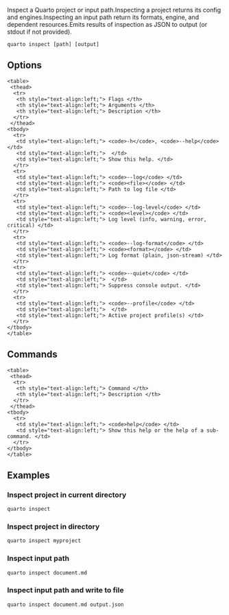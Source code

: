 Inspect a Quarto project or input path.Inspecting a project returns its config and engines.Inspecting an input path return its formats, engine, and dependent resources.Emits results of inspection as JSON to output (or stdout if not provided).

``` {.bash}
quarto inspect [path] [output]
```


## Options


```{=html}
<table>
 <thead>
  <tr>
   <th style="text-align:left;"> Flags </th>
   <th style="text-align:left;"> Arguments </th>
   <th style="text-align:left;"> Description </th>
  </tr>
 </thead>
<tbody>
  <tr>
   <td style="text-align:left;"> <code>-h</code>, <code>--help</code> </td>
   <td style="text-align:left;">  </td>
   <td style="text-align:left;"> Show this help. </td>
  </tr>
  <tr>
   <td style="text-align:left;"> <code>--log</code> </td>
   <td style="text-align:left;"> <code><file></code> </td>
   <td style="text-align:left;"> Path to log file </td>
  </tr>
  <tr>
   <td style="text-align:left;"> <code>--log-level</code> </td>
   <td style="text-align:left;"> <code><level></code> </td>
   <td style="text-align:left;"> Log level (info, warning, error, critical) </td>
  </tr>
  <tr>
   <td style="text-align:left;"> <code>--log-format</code> </td>
   <td style="text-align:left;"> <code><format></code> </td>
   <td style="text-align:left;"> Log format (plain, json-stream) </td>
  </tr>
  <tr>
   <td style="text-align:left;"> <code>--quiet</code> </td>
   <td style="text-align:left;">  </td>
   <td style="text-align:left;"> Suppress console output. </td>
  </tr>
  <tr>
   <td style="text-align:left;"> <code>--profile</code> </td>
   <td style="text-align:left;">  </td>
   <td style="text-align:left;"> Active project profile(s) </td>
  </tr>
</tbody>
</table>
```



## Commands


```{=html}
<table>
 <thead>
  <tr>
   <th style="text-align:left;"> Command </th>
   <th style="text-align:left;"> Description </th>
  </tr>
 </thead>
<tbody>
  <tr>
   <td style="text-align:left;"> <code>help</code> </td>
   <td style="text-align:left;"> Show this help or the help of a sub-command. </td>
  </tr>
</tbody>
</table>
```



## Examples
### Inspect project in current directory

``` {.bash filename='Terminal'}
quarto inspect
```

### Inspect project in directory

``` {.bash filename='Terminal'}
quarto inspect myproject
```

### Inspect input path

``` {.bash filename='Terminal'}
quarto inspect document.md
```

### Inspect input path and write to file

``` {.bash filename='Terminal'}
quarto inspect document.md output.json
```

